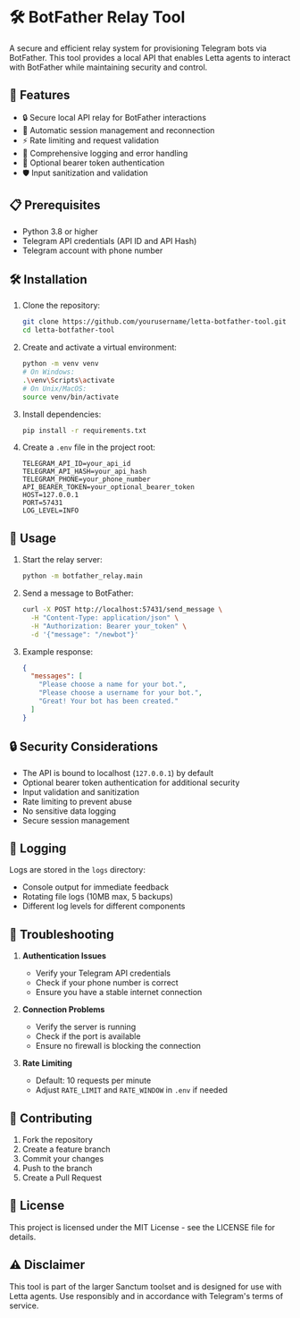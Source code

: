 # 🛠️ BotFather Relay Tool

A secure and efficient relay system for provisioning Telegram bots via BotFather. This tool provides a local API that enables Letta agents to interact with BotFather while maintaining security and control.

## 🚀 Features

- 🔒 Secure local API relay for BotFather interactions
- 🔄 Automatic session management and reconnection
- ⚡ Rate limiting and request validation
- 📝 Comprehensive logging and error handling
- 🔐 Optional bearer token authentication
- 🛡️ Input sanitization and validation

## 📋 Prerequisites

- Python 3.8 or higher
- Telegram API credentials (API ID and API Hash)
- Telegram account with phone number

## 🛠️ Installation

1. Clone the repository:
   ```bash
   git clone https://github.com/yourusername/letta-botfather-tool.git
   cd letta-botfather-tool
   ```

2. Create and activate a virtual environment:
   ```bash
   python -m venv venv
   # On Windows:
   .\venv\Scripts\activate
   # On Unix/MacOS:
   source venv/bin/activate
   ```

3. Install dependencies:
   ```bash
   pip install -r requirements.txt
   ```

4. Create a `.env` file in the project root:
   ```env
   TELEGRAM_API_ID=your_api_id
   TELEGRAM_API_HASH=your_api_hash
   TELEGRAM_PHONE=your_phone_number
   API_BEARER_TOKEN=your_optional_bearer_token
   HOST=127.0.0.1
   PORT=57431
   LOG_LEVEL=INFO
   ```

## 🚀 Usage

1. Start the relay server:
   ```bash
   python -m botfather_relay.main
   ```

2. Send a message to BotFather:
   ```bash
   curl -X POST http://localhost:57431/send_message \
     -H "Content-Type: application/json" \
     -H "Authorization: Bearer your_token" \
     -d '{"message": "/newbot"}'
   ```

3. Example response:
   ```json
   {
     "messages": [
       "Please choose a name for your bot.",
       "Please choose a username for your bot.",
       "Great! Your bot has been created."
     ]
   }
   ```

## 🔒 Security Considerations

- The API is bound to localhost (`127.0.0.1`) by default
- Optional bearer token authentication for additional security
- Input validation and sanitization
- Rate limiting to prevent abuse
- No sensitive data logging
- Secure session management

## 📝 Logging

Logs are stored in the `logs` directory:
- Console output for immediate feedback
- Rotating file logs (10MB max, 5 backups)
- Different log levels for different components

## 🐛 Troubleshooting

1. **Authentication Issues**
   - Verify your Telegram API credentials
   - Check if your phone number is correct
   - Ensure you have a stable internet connection

2. **Connection Problems**
   - Verify the server is running
   - Check if the port is available
   - Ensure no firewall is blocking the connection

3. **Rate Limiting**
   - Default: 10 requests per minute
   - Adjust `RATE_LIMIT` and `RATE_WINDOW` in `.env` if needed

## 🤝 Contributing

1. Fork the repository
2. Create a feature branch
3. Commit your changes
4. Push to the branch
5. Create a Pull Request

## 📄 License

This project is licensed under the MIT License - see the LICENSE file for details.

## ⚠️ Disclaimer

This tool is part of the larger Sanctum toolset and is designed for use with Letta agents. Use responsibly and in accordance with Telegram's terms of service.
